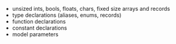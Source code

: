 - unsized ints, bools, floats, chars, fixed size arrays and records
- type declarations (aliases, enums, records)
- function declarations
- constant declarations
- model parameters
